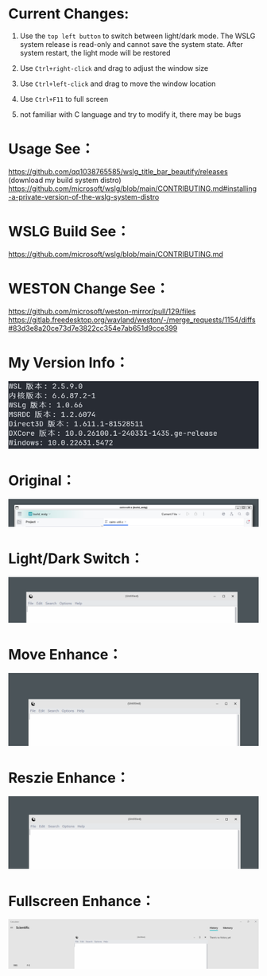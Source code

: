 # Current Changes:
1. Use the `top left button` to switch between light/dark mode. The WSLG system release is read-only and cannot save the system state. After system restart, the light mode will be restored

2. Use `Ctrl+right-click` and drag to adjust the window size

3. Use `Ctrl+left-click` and drag to move the window location

4. Use `Ctrl+F11` to full screen

5. not familiar with C language and try to modify it, there may be bugs

# Usage See：
https://github.com/qq1038765585/wslg_title_bar_beautify/releases (download my build system distro)  
https://github.com/microsoft/wslg/blob/main/CONTRIBUTING.md#installing-a-private-version-of-the-wslg-system-distro

# WSLG Build See：
https://github.com/microsoft/wslg/blob/main/CONTRIBUTING.md

# WESTON Change See：
https://github.com/microsoft/weston-mirror/pull/129/files
https://gitlab.freedesktop.org/wayland/weston/-/merge_requests/1154/diffs#83d3e8a20ce73d7e3822cc354e7ab651d9cce399

# My Version Info：
![My Version Info](https://github.com/qq1038765585/wslg_title_bar_beautify/blob/main/version.png "My Version Info")

# Original：
![Original](https://github.com/qq1038765585/wslg_title_bar_beautify/blob/main/normal.png "Original")

# Light/Dark Switch：
![Light/Dark Switch](https://github.com/qq1038765585/wslg_title_bar_beautify/blob/main/mode.gif "Light/Dark Switch")

# Move Enhance：
![Move Enhance](https://github.com/qq1038765585/wslg_title_bar_beautify/blob/main/move.gif "Move Enhance")

# Reszie Enhance：
![Reszie Enhance](https://github.com/qq1038765585/wslg_title_bar_beautify/blob/main/resize.gif "Reszie Enhance")

# Fullscreen Enhance：
![Fullscreen Enhance](https://github.com/qq1038765585/wslg_title_bar_beautify/blob/main/fullscreen.gif "Fullscreen Enhance")
